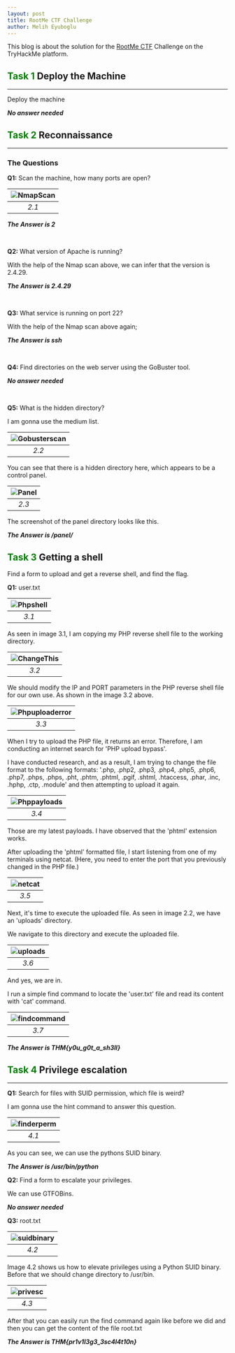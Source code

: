 ```yaml
---
layout: post
title: RootMe CTF Challenge
author: Melih Eyuboglu
---
```


This blog is about the solution for the [RootMe CTF](https://tryhackme.com/room/rrootme) Challenge on the TryHackMe platform.

## <span style="color:green;">Task 1</span> Deploy the Machine
-----

Deploy the machine

__*No answer needed*__

## <span style="color:green;">Task 2</span> Reconnaissance
-----

### The Questions 


__Q1:__ Scan the machine, how many ports are open?

| ![NmapScan](\images\RootMeImages\nmapscan.png) |
|:--:|
|*2.1*|

__*The Answer is 2*__

<br>

__Q2:__ What version of Apache is running?

With the help of the Nmap scan above, we can infer that the version is 2.4.29.

__*The Answer is 2.4.29*__

<br>

__Q3:__ What service is running on port 22?

With the help of the Nmap scan above again;

__*The Answer is ssh*__

<br>

__Q4:__ Find directories on the web server using the GoBuster tool.

__*No answer needed*__

<br>

__Q5:__ What is the hidden directory?

I am gonna use the medium list.

| ![Gobusterscan](\images\RootMeImages\gobusterscan.png) |
|:--:|
|*2.2*|

You can see that there is a hidden directory here, which appears to be a control panel.

| ![Panel](\images\RootMeImages\panel.png) |
|:--:|
|*2.3*|

The screenshot of the panel directory looks like this.

__*The Answer is /panel/*__

## <span style="color:green;">Task 3</span> Getting a shell

Find a form to upload and get a reverse shell, and find the flag.

__Q1:__ user.txt

| ![Phpshell](\images\RootMeImages\copyphpreverseshell.png) |
|:--:|
|*3.1*|

As seen in image 3.1, I am copying my PHP reverse shell file to the working directory.

| ![ChangeThis](\images\RootMeImages\changethis.png) |
|:--:|
|*3.2*|

We should modify the IP and PORT parameters in the PHP reverse shell file for our own use. As shown in the image 3.2 above.

| ![Phpuploaderror](\images\RootMeImages\phpuploaderror.png) |
|:--:|
|*3.3*|

When I try to upload the PHP file, it returns an error. Therefore, I am conducting an internet search for 'PHP upload bypass'. 

I have conducted research, and as a result, I am trying to change the file format to the following formats: '.php, .php2, .php3, .php4, .php5, .php6, .php7, .phps, .phps, .pht, .phtm, .phtml, .pgif, .shtml, .htaccess, .phar, .inc, .hphp, .ctp, .module' and then attempting to upload it again.

| ![Phppayloads](\images\RootMeImages\phppayloads.png) |
|:--:|
|*3.4*|

Those are my latest payloads. I have observed that the 'phtml' extension works. 

After uploading the 'phtml' formatted file, I start listening from one of my terminals using netcat. (Here, you need to enter the port that you previously changed in the PHP file.)

| ![netcat](\images\RootMeImages\netcat.png) |
|:--:|
|*3.5*|

Next, it's time to execute the uploaded file. As seen in image 2.2, we have an 'uploads' directory.

We navigate to this directory and execute the uploaded file.

| ![uploads](\images\RootMeImages\uploads.png) |
|:--:|
|*3.6*|

And yes, we are in.

I run a simple find command to locate the 'user.txt' file and read its content with 'cat' command. 

| ![findcommand](\images\RootMeImages\findcommand.png) |
|:--:|
|*3.7*|

__*The Answer is THM{y0u_g0t_a_sh3ll}*__

## <span style="color:green;">Task 4</span> Privilege escalation
-----

__Q1:__ Search for files with SUID permission, which file is weird?

I am gonna use the hint command to answer this question. 

| ![finderperm](\images\RootMeImages\findperm.png) |
|:--:|
|*4.1*|

As you can see, we can use the pythons SUID binary.

__*The Answer is /usr/bin/python*__

__Q2:__ Find a form to escalate your privileges.

We can use GTFOBins.

__*No answer needed*__

__Q3:__ root.txt

| ![suidbinary](\images\RootMeImages\suidbinary.png) |
|:--:|
|*4.2*|

Image 4.2 shows us how to elevate privileges using a Python SUID binary. Before that we should change directory to /usr/bin.

| ![privesc](\images\RootMeImages\privesc.png) |
|:--:|
|*4.3*|

After that you can easily run the find command again like before we did and then you can get the content of the file root.txt

__*The Answer is THM{pr1v1l3g3_3sc4l4t10n}*__